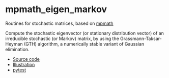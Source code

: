 mpmath_eigen_markov
===================

Routines for stochastic matrices,
based on [mpmath](https://github.com/fredrik-johansson/mpmath)

Compute the stochastic eigenvector (or stationary distribution vector)
of an irreducible stochastic (or Markov) matrix,
by using the Grassmann-Taksar-Heyman (GTH) algorithm,
a numerically stable variant of Gaussian elimination.

* [Source code](eigen_markov.py)
* [Illustration](http://nbviewer.ipython.org/github/oyamad/mpmath_eigen_markov/blob/master/mpmath_eigen_markov_demo01.ipynb)
* [pytest](http://nbviewer.ipython.org/github/oyamad/mpmath_eigen_markov/blob/master/pytest_mpmath_eigen_markov.ipynb)
